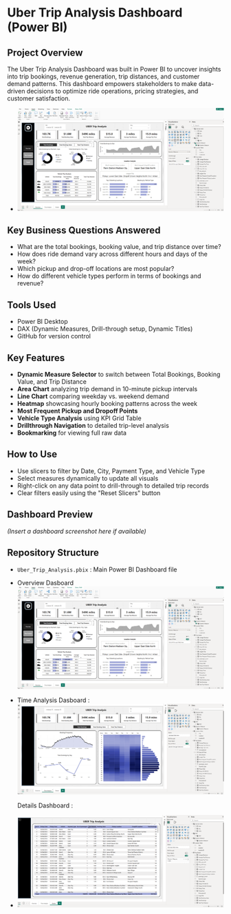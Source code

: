# Uber Trip Analysis Dashboard (Power BI)

## Project Overview
The Uber Trip Analysis Dashboard was built in Power BI to uncover insights into trip bookings, revenue generation, trip distances, and customer demand patterns. This dashboard empowers stakeholders to make data-driven decisions to optimize ride operations, pricing strategies, and customer satisfaction.

- ![dashboard_preview.png](OverviewSS.png)

## Key Business Questions Answered
- What are the total bookings, booking value, and trip distance over time?
- How does ride demand vary across different hours and days of the week?
- Which pickup and drop-off locations are most popular?
- How do different vehicle types perform in terms of bookings and revenue?

## Tools Used
- Power BI Desktop
- DAX (Dynamic Measures, Drill-through setup, Dynamic Titles)
- GitHub for version control

## Key Features
- **Dynamic Measure Selector** to switch between Total Bookings, Booking Value, and Trip Distance
- **Area Chart** analyzing trip demand in 10-minute pickup intervals
- **Line Chart** comparing weekday vs. weekend demand
- **Heatmap** showcasing hourly booking patterns across the week
- **Most Frequent Pickup and Dropoff Points**
- **Vehicle Type Analysis** using KPI Grid Table
- **Drillthrough Navigation** to detailed trip-level analysis
- **Bookmarking** for viewing full raw data

## How to Use
- Use slicers to filter by Date, City, Payment Type, and Vehicle Type
- Select measures dynamically to update all visuals
- Right-click on any data point to drill-through to detailed trip records
- Clear filters easily using the "Reset Slicers" button

## Dashboard Preview
_(Insert a dashboard screenshot here if available)_

## Repository Structure
- `Uber_Trip_Analysis.pbix` : Main Power BI Dashboard file

- Overview Dasboard
  ![dashboard_preview.png](OverviewSS.png)

- Time Analysis Dasboard :
  ![dashboard_preview.png](TimeAnalysisSS.png)

  Details Dashboard :
- ![dashboard_preview.png](screenshots/DetailsSS.png)

